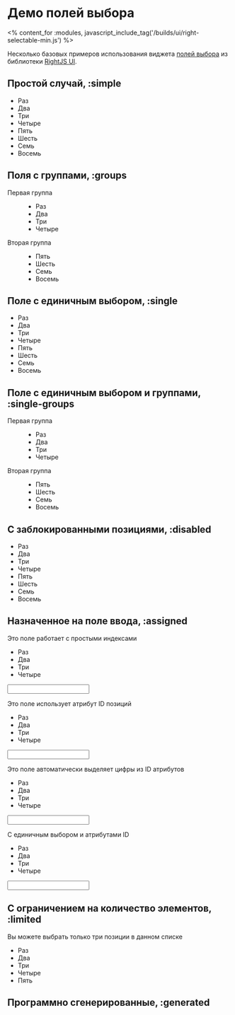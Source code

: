 # Демо полей выбора
<% content_for :modules, javascript_include_tag('/builds/ui/right-selectable-min.js') %>
<style type="text/css">
  dl.right-selectable dt {
    font-size: 1em;
  }
</style>

Несколько базовых примеров использования виджета [полей выбора](/ui/selectable)
из библиотеки [RightJS UI](/ui).


## Простой случай, :simple

<p>
  <ul class="right-selectable">
    <li>Раз</li>
    <li>Два</li>
    <li>Три</li>
    <li>Четыре</li>
    <li>Пять</li>
    <li>Шесть</li>
    <li>Семь</li>
    <li>Восемь</li>
  </ul>
</p>

## Поля с группами, :groups

<p>
  <dl class="right-selectable">
    <dt>Первая группа</dt>
    <dd>
      <ul>
        <li>Раз</li>
        <li>Два</li>
        <li>Три</li>
        <li>Четыре</li>
      </ul>
    </dd>
    <dt>Вторая группа</dt>
    <dd>
      <ul>
        <li>Пять</li>
        <li>Шесть</li>
        <li>Семь</li>
        <li>Восемь</li>
      </ul>
    </dd>
  </dl>
</p>

## Поле с единичным выбором, :single

<p>
  <ul class="right-selectable right-selectable-single">
    <li>Раз</li>
    <li>Два</li>
    <li>Три</li>
    <li>Четыре</li>
    <li>Пять</li>
    <li>Шесть</li>
    <li>Семь</li>
    <li>Восемь</li>
  </ul>
</p>

## Поле с единичным выбором и группами, :single-groups

<p>
  <dl class="right-selectable right-selectable-single">
    <dt>Первая группа</dt>
    <dd>
      <ul>
        <li>Раз</li>
        <li>Два</li>
        <li>Три</li>
        <li>Четыре</li>
      </ul>
    </dd>
    <dt>Вторая группа</dt>
    <dd>
      <ul>
        <li>Пять</li>
        <li>Шесть</li>
        <li>Семь</li>
        <li>Восемь</li>
      </ul>
    </dd>
  </dl>
</p>

## С заблокированными позициями, :disabled

<p>
  <ul class="right-selectable" data-selectable-options="{disabled:[1,4]}">
    <li>Раз</li>
    <li>Два</li>
    <li>Три</li>
    <li>Четыре</li>
    <li>Пять</li>
    <li>Шесть</li>
    <li>Семь</li>
    <li>Восемь</li>
  </ul>
</p>

## Назначенное на поле ввода, :assigned

<p>
  Это поле работает с простыми индексами
  <ul class="right-selectable" data-selectable-options="{update: 'input-1'}">
    <li>Раз</li>
    <li>Два</li>
    <li>Три</li>
    <li>Четыре</li>
  </ul>
  
  <input type="text" id="input-1" />
</p>
<p>
  Это поле использует атрибут ID позиций
  <ul class="right-selectable" data-selectable-options="{update: 'input-2'}">
    <li id="one-1">Раз</li>
    <li id="two-2">Два</li>
    <li id="three-3">Три</li>
    <li id="four-4">Четыре</li>
  </ul>
  
  <input type="text" id="input-2" />
</p>
<p>
  Это поле автоматически выделяет цифры из ID атрибутов
  <ul class="right-selectable" data-selectable-options="{update: 'input-3', parseIds: true}">
    <li id="one-1">Раз</li>
    <li id="two-2">Два</li>
    <li id="three-3">Три</li>
    <li id="four-4">Четыре</li>
  </ul>
  
  <input type="text" id="input-3" />
</p>
<p>
  С единичным выбором и атрибутами ID
  <ul class="right-selectable" data-selectable-options="{update: 'input-4', multiple: false}">
    <li id="one-1">Раз</li>
    <li id="two-2">Два</li>
    <li id="three-3">Три</li>
    <li id="four-4">Четыре</li>
  </ul>
  
  <input type="text" id="input-4" />
</p>

## С ограничением на количество элементов, :limited
<p>
  Вы можете выбрать только три позиции в данном списке
  <ul class="right-selectable" data-selectable-options="{limit: 3}">
    <li>Раз</li>
    <li>Два</li>
    <li>Три</li>
    <li>Четыре</li>
    <li>Пять</li>
  </ul>
</p>


## Программно сгенерированные, :generated

<div id="generated-selects"> </div>
<script type="text/javascript">
// <![CDATA[
  var keys = {
    'option-1': 'Раз',
    'option-2': 'Два',
    'option-3': 'Три',
    'option-4': 'Четыре'
  };
  
  new Selectable({
    options: Object.values(keys),
    selected: 2,
    multiple: false
  }).insertTo($E('p').insertTo('generated-selects'));
  
  new Selectable({
    options: keys,
    selected: [0,2],
    multiple: true
  }).insertTo($E('p').insertTo('generated-selects'));
  
  new Selectable({
    options: keys,
    selected: [0,2]
  }).setValue([1,3])
    .insertTo($E('p').insertTo('generated-selects'));
// ]]>
</script>

<div style="height: 10em"> </div>